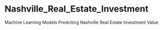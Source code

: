 # Nashville_Real_Estate_Investment
 Machine Learning Models Predciting Nashville Real Estate Investment Value
